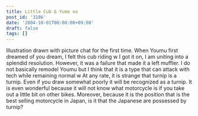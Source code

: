 ```yaml
---
title: Little Cub & Yume no
post_id: '3186'
date: '2004-10-01T00:00:00+09:00'
draft: false
tags: []
---
```


Illustration drawn with picture chat for the first time. When Youmu first dreamed of you dream, I felt this cub riding w I got it on, I am uniting into a splendid resolution. However, it was a failure that made it a left muffler. I do not basically remodel Youmu but I think that it is a type that can attack with tech while remaining normal w At any rate, it is strange that turnip is a turnip. Even if you draw somewhat poorly it will be recognized as a turnip. It is even wonderful because it will not know what motorcycle is if you take out a little bit on other bikes. Moreover, because it is the position that is the best selling motorcycle in Japan, is it that the Japanese are possessed by turnip?